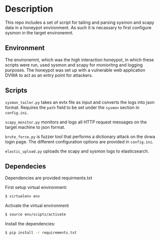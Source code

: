 # Description

This repo includes a set of script for tailing and parsing sysmon and scapy data in a honeypot environment. As such it is necassary to first configure sysmon in the target environemnt.

## Environment

The environemnt, which was the high interaction honeypot, in which these scripts were run, used sysmon and scapy for monioritng and logging purposes. The honeypot was set up with a vulnerable web application DVWA to act as an entry point for attackers.

## Scripts

`sysmon_tailer.py` takes an evtx file as input and converts the logs into json format. Requires the `path` field to be set under the `sysmon` section in `config.ini`.

`scapy_monitor.py` monitors and logs all HTTP request messages on the target machine to json format.

`brute_force.py` is fuzzer tool that performs a dictionary attack on the dvwa login page. The different configuration options are provided in `config.ini`.

`elastic_upload.py` uploads the scapy and sysmon logs to elasticsearch.

## Dependecies

Dependencies are provided requirments.txt

First setup virtual environment:

```bash
$ virtualenv env
```

Activate the virtual environment

```bash
$ source env/scipts/activate
```

Install the dependencies:

```bash
$ pip install -r requirements.txt
```
